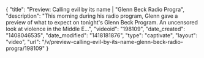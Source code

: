 {
    "title": "Preview: Calling evil by its name | \"Glenn Beck Radio Progra",
    "description": "This morning during his radio program, Glenn gave a preview of what to expect on tonight's Glenn Beck Program. An uncensored look at violence in the Middle E...",
    "videoid": "198109",
    "date_created": "1408046535",
    "date_modified": "1418181876",
    "type": "captivate",
    "layout": "video",
    "url": "\/v\/preview-calling-evil-by-its-name-glenn-beck-radio-progra\/198109"
}
